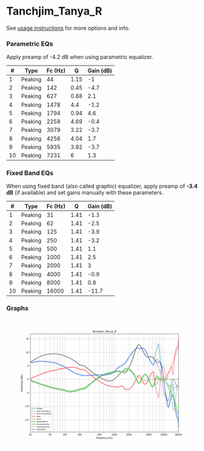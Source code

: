 # Tanchjim_Tanya_R
See [usage instructions](https://github.com/jaakkopasanen/AutoEq#usage) for more options and info.

### Parametric EQs
Apply preamp of -4.2 dB when using parametric equalizer.

|   # | Type    |   Fc (Hz) |    Q |   Gain (dB) |
|-----|---------|-----------|------|-------------|
|   1 | Peaking |        44 | 1.15 |        -1   |
|   2 | Peaking |       142 | 0.45 |        -4.7 |
|   3 | Peaking |       627 | 0.88 |         2.1 |
|   4 | Peaking |      1478 | 4.4  |        -1.2 |
|   5 | Peaking |      1794 | 0.94 |         4.6 |
|   6 | Peaking |      2258 | 4.69 |        -0.4 |
|   7 | Peaking |      3079 | 3.22 |        -3.7 |
|   8 | Peaking |      4256 | 4.04 |         1.7 |
|   9 | Peaking |      5935 | 3.82 |        -3.7 |
|  10 | Peaking |      7231 | 6    |         1.3 |

### Fixed Band EQs
When using fixed band (also called graphic) equalizer, apply preamp of **-3.4 dB** (if available) and set gains manually with these parameters.

|   # | Type    |   Fc (Hz) |    Q |   Gain (dB) |
|-----|---------|-----------|------|-------------|
|   1 | Peaking |        31 | 1.41 |        -1.3 |
|   2 | Peaking |        62 | 1.41 |        -2.5 |
|   3 | Peaking |       125 | 1.41 |        -3.9 |
|   4 | Peaking |       250 | 1.41 |        -3.2 |
|   5 | Peaking |       500 | 1.41 |         1.1 |
|   6 | Peaking |      1000 | 1.41 |         2.5 |
|   7 | Peaking |      2000 | 1.41 |         3   |
|   8 | Peaking |      4000 | 1.41 |        -0.9 |
|   9 | Peaking |      8000 | 1.41 |         0.8 |
|  10 | Peaking |     16000 | 1.41 |       -11.7 |

### Graphs
![](./Tanchjim_Tanya_R.png)
